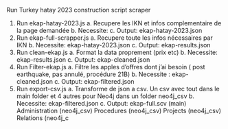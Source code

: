 Run Turkey hatay 2023 construction script scraper

1.	Run ekap-hatay-2023.js
a.	Recupere les IKN et infos complementaire de la page demandée
b.	Necessite: 
c.	Output: ekap-hatay-2023.json
2.	Run ekap-full-scrapper.js
a.	Recupere toute les infos nécessaires par IKN
b.	Necessite: ekap-hatay-2023.json
c.	Output: ekap-results.json
3.	Run clean-ekap.js
a.	Format la data proprement (prix etc)
b.	Necessite: ekap-results.json
c.	Output: ekap-cleaned.json
4.	Run Filter-ekap.js
a.	Filtre les apples d’offres dont j’ai besoin ( post earthquake, pas annulé, procédure 21B)
b.	Necessite : ekap-cleaned.json
c.	Output: ekap-filtered.json
5.	Run export-csv.js
a.	Transforme de json a csv. Un csv avec tout dans le main folder et 4 autres pour Neo4j dans un folder neo4j_csv
b.	Necessite: ekap-filtered.json
c.	Output: ekap-full.scv (main)
 Administration (neo4j_csv)
Procedures (neo4j_csv)
Projects (neo4j_csv)
Relations (neo4j_c
